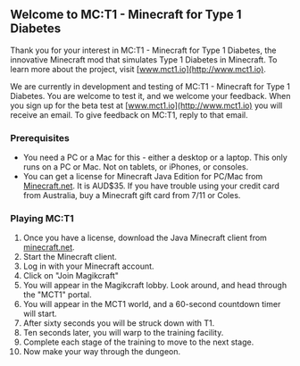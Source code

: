 ## Welcome to MC:T1 - Minecraft for Type 1 Diabetes

Thank you for your interest in MC:T1 - Minecraft for Type 1 Diabetes, the innovative Minecraft mod that simulates Type 1 Diabetes in Minecraft. To learn more about the project, visit [www.mct1.io](http://www.mct1.io).

We are currently in development and testing of MC:T1 - Minecraft for Type 1 Diabetes. You are welcome to test it, and we welcome your feedback. When you sign up for the beta test at [www.mct1.io](http://www.mct1.io) you will receive an email. To give feedback on MC:T1, reply to that email.

### Prerequisites

* You need a PC or a Mac for this - either a desktop or a laptop. This only runs on a PC or Mac. Not on tablets, or iPhones, or consoles.
* You can get a license for Minecraft Java Edition for PC/Mac from [Minecraft.net](https://www.minecraft.net). It is AUD$35. If you have trouble using your credit card from Australia, buy a Minecraft gift card from 7/11 or Coles. 

### Playing MC:T1

1. Once you have a license, download the Java Minecraft client from [minecraft.net](https://minecraft.net).
2. Start the Minecraft client.
3. Log in with your Minecraft account.
4. Click on "Join Magikcraft"
5. You will appear in the Magikcraft lobby. Look around, and head through the "MCT1" portal.
6. You will appear in the MCT1 world, and a 60-second countdown timer will start.
7. After sixty seconds you will be struck down with T1.
8. Ten seconds later, you will warp to the training facility.
9. Complete each stage of the training to move to the next stage.
10. Now make your way through the dungeon.

<!-- start Mixpanel --><script type="text/javascript">(function(e,a){if(!a.__SV){var b=window;try{var c,l,i,j=b.location,g=j.hash;c=function(a,b){return(l=a.match(RegExp(b+"=([^&]*)")))?l[1]:null};g&&c(g,"state")&&(i=JSON.parse(decodeURIComponent(c(g,"state"))),"mpeditor"===i.action&&(b.sessionStorage.setItem("_mpcehash",g),history.replaceState(i.desiredHash||"",e.title,j.pathname+j.search)))}catch(m){}var k,h;window.mixpanel=a;a._i=[];a.init=function(b,c,f){function e(b,a){var c=a.split(".");2==c.length&&(b=b[c[0]],a=c[1]);b[a]=function(){b.push([a].concat(Array.prototype.slice.call(arguments,
0)))}}var d=a;"undefined"!==typeof f?d=a[f]=[]:f="mixpanel";d.people=d.people||[];d.toString=function(b){var a="mixpanel";"mixpanel"!==f&&(a+="."+f);b||(a+=" (stub)");return a};d.people.toString=function(){return d.toString(1)+".people (stub)"};k="disable time_event track track_pageview track_links track_forms register register_once alias unregister identify name_tag set_config reset people.set people.set_once people.unset people.increment people.append people.union people.track_charge people.clear_charges people.delete_user".split(" ");
for(h=0;h<k.length;h++)e(d,k[h]);a._i.push([b,c,f])};a.__SV=1.2;b=e.createElement("script");b.type="text/javascript";b.async=!0;b.src="undefined"!==typeof MIXPANEL_CUSTOM_LIB_URL?MIXPANEL_CUSTOM_LIB_URL:"file:"===e.location.protocol&&"//cdn.mxpnl.com/libs/mixpanel-2-latest.min.js".match(/^\/\//)?"https://cdn.mxpnl.com/libs/mixpanel-2-latest.min.js":"//cdn.mxpnl.com/libs/mixpanel-2-latest.min.js";c=e.getElementsByTagName("script")[0];c.parentNode.insertBefore(b,c)}})(document,window.mixpanel||[]);
mixpanel.init("bd27ddbb56e9feb71f7a0c8c12cbea6c");mixpanel.track("MCT1_TESTING_INSTRUCTIONS_HIT");</script><!-- end Mixpanel -->
